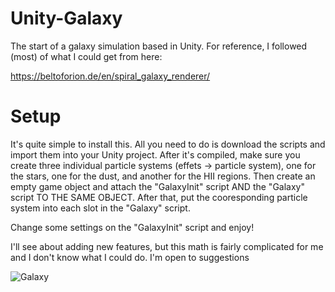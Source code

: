 # Unity-Galaxy
The start of a galaxy simulation based in Unity. For reference, I followed (most) of what I could get from here: 

https://beltoforion.de/en/spiral_galaxy_renderer/

# Setup
It's quite simple to install this. All you need to do is download the scripts and import them into your Unity project. After it's compiled,
make sure you create three individual particle systems (effets -> particle system), one for the stars, one for the dust, and another for the HII
regions. Then create an empty game object and attach the "GalaxyInit" script AND the "Galaxy" script TO THE SAME OBJECT. After that, put the cooresponding 
particle system into each slot in the "Galaxy" script.

Change some settings on the "GalaxyInit" script and enjoy!

I'll see about adding new features, but this math is fairly complicated for me and I don't know what I could do. I'm open to suggestions

![Galaxy](https://user-images.githubusercontent.com/66977504/99730791-06edca80-2a8b-11eb-82aa-c74031578c66.png)
